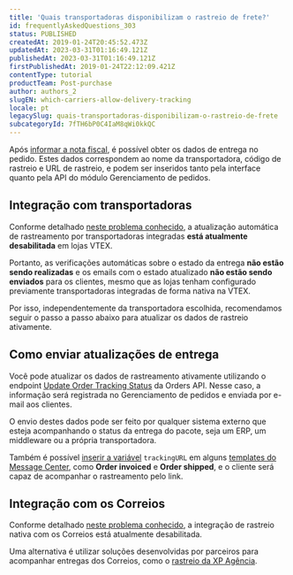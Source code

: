 ```yaml
---
title: 'Quais transportadoras disponibilizam o rastreio de frete?'
id: frequentlyAskedQuestions_303
status: PUBLISHED
createdAt: 2019-01-24T20:45:52.473Z
updatedAt: 2023-03-31T01:16:49.121Z
publishedAt: 2023-03-31T01:16:49.121Z
firstPublishedAt: 2019-01-24T22:12:09.421Z
contentType: tutorial
productTeam: Post-purchase
author: authors_2
slugEN: which-carriers-allow-delivery-tracking
locale: pt
legacySlug: quais-transportadoras-disponibilizam-o-rastreio-de-frete
subcategoryId: 7fTH6bP0C4IaM8qWi0kkQC
---
```


Após [informar a nota fiscal](/pt/tutorial/como-inserir-a-nota-fiscal--tutorials_193), é possível obter os dados de entrega no pedido. Estes dados correspondem ao nome da transportadora, código de rastreio e URL de rastreio, e podem ser inseridos tanto pela interface quanto pela API do módulo Gerenciamento de pedidos.

## Integração com transportadoras

Conforme detalhado [neste problema conhecido](/pt/known-issues/a-integracao-de-rastreamento-nao-esta-atualizando-de-forma-automatica), a atualização automática de rastreamento por transportadoras integradas **está atualmente desabilitada** em lojas VTEX.

Portanto, as verificações automáticas sobre o estado da entrega **não estão sendo realizadas** e os emails com o estado atualizado **não estão sendo enviados** para os clientes, mesmo que as lojas tenham configurado previamente transportadoras integradas de forma nativa na VTEX.

Por isso, independentemente da transportadora escolhida, recomendamos seguir o passo a passo abaixo para atualizar os dados de rastreio ativamente.

## Como enviar atualizações de entrega

Você pode atualizar os dados de rastreamento ativamente utilizando o endpoint [Update Order Tracking Status](https://developers.vtex.com/docs/api-reference/orders-api#put-/api/oms/pvt/orders/-orderId-/invoice/-invoiceNumber-/tracking) da Orders API. Nesse caso, a informação será registrada no Gerenciamento de pedidos e enviada por e-mail aos clientes.

O envio destes dados pode ser feito por qualquer sistema externo que esteja acompanhando o status da entrega do pacote, seja um ERP, um middleware ou a própria transportadora.

Também é possível [inserir a variável](/pt/tutorial/incluir-variaveis-do-pedido-no-template-de-e-mail-transacional--694Bn8eOeAWYQeaWGaOISe#outras-variaveis-de-e-mails-de-pedido) `trackingURL` em alguns [templates do Message Center](/pt/tutorial/lista-de-templates-de-e-mail-no-message-center--3g2S2kqBOoSGcCaqMYK2my), como **Order invoiced** e **Order shipped**, e o cliente será capaz de acompanhar o rastreamento pelo link.

## Integração com os Correios

Conforme detalhado [neste problema conhecido](/pt/known-issues/atualizacao-automatica-do-rastreio-de-entregas-via-correios), a integração de rastreio nativa com os Correios está atualmente desabilitada.

Uma alternativa é utilizar soluções desenvolvidas por parceiros para acompanhar entregas dos Correios, como o [rastreio da XP Agência](https://rastreio.xpagencia.com.br/).

